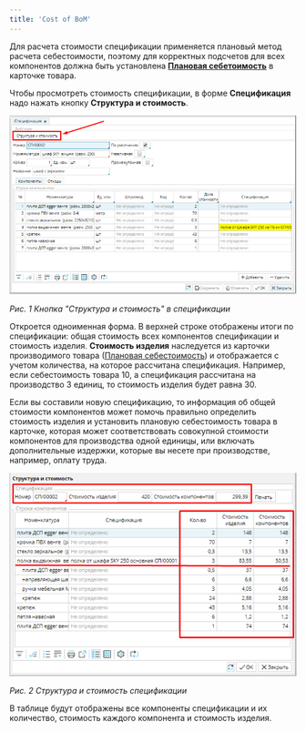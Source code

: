 ```yaml
---
title: 'Cost of BoM'
---
```


  

Для расчета стоимости спецификации применяется плановый метод расчета себестоимости, поэтому для корректных подсчетов для всех компонентов должна быть установлена **[Плановая себетоимость](Items_directory.md#Плановаясебестоимость-broken)** в карточке товара.

Чтобы просмотреть стоимость спецификации, в форме **Спецификация** надо нажать кнопку **Структура и стоимость**.

![](attachments/12812333/12812335.png)

*Рис. 1 Кнопка "Структура и стоимость" в спецификации*

  

Откроется одноименная форма. В верхней строке отображены итоги по спецификации: общая стоимость всех компонентов спецификации и стоимость изделия. **Стоимость изделия** наследуется из карточки производимого товара ([Плановая себестоимость](Items_directory.md#Плановаясебестоимость-broken)) и отображается с учетом количества, на которое рассчитана спецификация. Например, если себестоимость товара 10, а спецификация рассчитана на производство 3 единиц, то стоимость изделия будет равна 30.

Если вы составили новую спецификацию, то информация об общей стоимости компонентов может помочь правильно определить стоимость изделия и установить плановую себестоимость товара в карточке, которая может соответствовать совокупной стоимости компонентов для производства одной единицы, или включать дополнительные издержки, которые вы несете при производстве, например, оплату труда.

  

![](attachments/12812333/12812334.png)

*Рис. 2 Структура и стоимость спецификации*

  

В таблице будут отображены все компоненты спецификации и их количество, стоимость каждого компонента и стоимость изделия.

  


